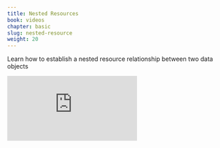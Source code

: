 ```yaml
---
title: Nested Resources
book: videos
chapter: basic
slug: nested-resource
weight: 20
---
```


Learn how to establish a nested resource relationship between two data objects

<div class="embed-responsive embed-responsive-16by9">
  <iframe class="embed-responsive-item" src="https://www.youtube.com/embed/WrLGT2N_ayk?rel=0&amp;showinfo=0" frameborder="0" allowfullscreen></iframe>
</div>
